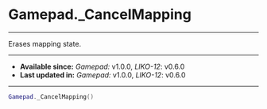 # Gamepad._CancelMapping
---

Erases mapping state.

---

* **Available since:** _Gamepad:_ v1.0.0, _LIKO-12_: v0.6.0
* **Last updated in:** _Gamepad:_ v1.0.0, _LIKO-12_: v0.6.0

---

```lua
Gamepad._CancelMapping()
```
